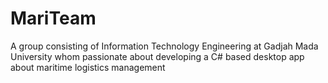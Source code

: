 # MariTeam
A group consisting of Information Technology Engineering at Gadjah Mada University whom passionate about developing a C# based desktop app about maritime logistics management
